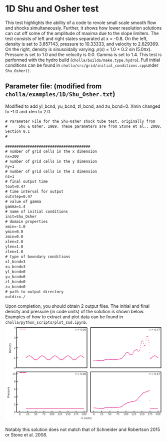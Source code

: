 # 1D Shu and Osher test
This test highlights the ability of a code to revole small scale smooth flow and shocks simultaneously. Further, it shows how lower resolution solutions can cut off some of the amplitude of maxima due to the slope limiters. The test consists of left and right states separated at x = -0.8. On the left, density is set to 3.857143, pressure to 10.33333, and velocity to 2.629369. On the right, density is sinusoidally varying: $\rho(x)$ =  1.0 + 0.2 $\sin(5.0\pi x)$. Pressure is set to 1.0 and the velocity is 0.0. Gamma is set to 1.4. This test is performed with the hydro build (`cholla/builds/make.type.hydro`). Full initial conditions can be found in `cholla/src/grid/initial_conditions.cpp`under `Shu_Osher()`. 

## Parameter file: (**modified** from `cholla/examples/1D/Shu_Osher.txt`)
Modified to add yl_bcnd, yu_bcnd, zl_bcnd, and zu_bcnd=0. Xmin changed to -1.0 and xlen to 2.0.
```
# Parameter File for the Shu-Osher shock tube test, originally from
#     Shu & Osher, 1989. These parameters are from Stone et al., 2008, Section 8.1
#

######################################
# number of grid cells in the x dimension
nx=200
# number of grid cells in the y dimension
ny=1
# number of grid cells in the z dimension
nz=1
# final output time
tout=0.47
# time interval for output
outstep=0.47
# value of gamma
gamma=1.4
# name of initial conditions
init=Shu_Osher
# domain properties
xmin=-1.0
ymin=0.0
zmin=0.0
xlen=2.0
ylen=1.0
zlen=1.0
# type of boundary conditions
xl_bcnd=3
xu_bcnd=3
yl_bcnd=0
yu_bcnd=0
zl_bcnd=0
zu_bcnd=0
# path to output directory
outdir=./
```
Upon completion, you should obtain 2 output files. The initial and final density and pressure (in code units) of the solution is shown below. Examples of how to extract and plot data can be found in `cholla/python_scripts/plot_sod.ipynb`.  
<img src="./images/1dshu-osher_density_pressure.png" alt="Two rows of two scatter plots side by side. The first row shows density vs cells in the x direction while the second shows pressure vs cells in the x direction. The first column of each row shows the initial density/pressure, with the text 't = 0.00' in the upper right corner of both plots. The second row shows the final outcomes, with the text 't = 0.47' in the upper right corner of both plots. The initial density plot (row 1 column 1) has a value of 3.857143 for x <-.8 and a sine wave of 1 + .2sin(5.0*pi*x) for all other x. The final density plot has a smashed, irregular wave going from lower density to a maximum of 3 around x = 160. From x = 175-200 a piece of the orginal sine wave remains. For the pressure plots (row 2), the intial plot has a value of 10.33333 for x <-.8 and 1 otherwise. The final plot has function that increases from left to right to a maximum of 6 at x = 175, then discontinuously jumps to 1" width="1200" />   

Notably this solution does not match that of Schneider and Robertson 2015 or Stone et al. 2008.

